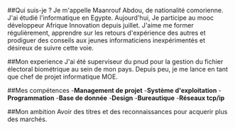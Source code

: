 ##Qui suis-je ?
Je m'appelle Maanrouf Abdou, de nationalité comorienne. J'ai étudié l'informatique en Egypte. Aujourd'hui, Je participe au mooc développeur Afrique Innovation depuis juillet. J'aime me former régulièrement, apprendre sur les retours d'expérience des autres et prodiguer des conseils aux jeunes informaticiens inexpérimentés et désireux de suivre cette voie.

##Mon experience
J'ai été superviseur du pnud pour la gestion du fichier électoral biométrique au sein de mon pays. Depuis peu, je me lance en tant que chef de projet informatique MOE.

##Mes compétences
  -**Management de projet**
  -**Système d'exploitation**
  -**Programmation**
  -**Base de donnée**
  -**Design**
  -**Bureautique**
  -**Réseaux tcp/ip**

##Mon ambition
Avoir des titres et des reconnaissances pour acquerir plus des marchés. 

